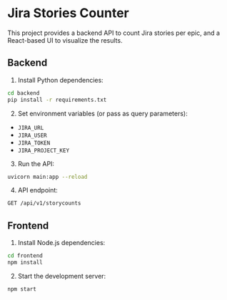 # Jira Stories Counter
This project provides a backend API to count Jira stories per epic, and a React-based UI to visualize the results.
## Backend
1. Install Python dependencies:
```bash
cd backend
pip install -r requirements.txt
```
2. Set environment variables (or pass as query parameters):
- `JIRA_URL`
- `JIRA_USER`
- `JIRA_TOKEN`
- `JIRA_PROJECT_KEY`
3. Run the API:
```bash
uvicorn main:app --reload
```
4. API endpoint:
```bash
GET /api/v1/storycounts
```
## Frontend
1. Install Node.js dependencies:
```bash
cd frontend
npm install
```
2. Start the development server:
```bash
npm start
```
